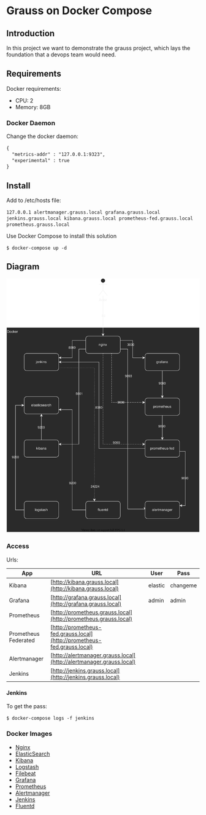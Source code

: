# Grauss on Docker Compose

## Introduction

In this project we want to demonstrate the grauss project, which lays the foundation that a devops team would need.

## Requirements

Docker requirements:

- CPU: 2
- Memory: 8GB

### Docker Daemon

Change the docker daemon:

```
{
  "metrics-addr" : "127.0.0.1:9323",
  "experimental" : true
}
```

## Install

Add to /etc/hosts file:
```
127.0.0.1 alertmanager.grauss.local grafana.grauss.local jenkins.grauss.local kibana.grauss.local prometheus-fed.grauss.local prometheus.grauss.local
```

Use Docker Compose to install this solution

```
$ docker-compose up -d
```

## Diagram

![Diagram](docs/images/diagram.drawio.svg)

### Access
Urls:

| App | URL | User | Pass |
|-----|-----|------|------|
|Kibana|[http://kibana.grauss.local](http://kibana.grauss.local)| elastic | changeme |
|Grafana|[http://grafana.grauss.local](http://grafana.grauss.local)| admin |admin|
|Prometheus|[http://prometheus.grauss.local](http://prometheus.grauss.local)| | |
|Prometheus Federated|[http://prometheus-fed.grauss.local](http://prometheus-fed.grauss.local) | |
|Alertmanager|[http://alertmanager.grauss.local](http://alertmanager.grauss.local) | |
|Jenkins|[http://jenkins.grauss.local](http://jenkins.grauss.local)| | |

#### Jenkins
To get the pass:

```
$ docker-compose logs -f jenkins
```

### Docker Images

* [Nginx](https://hub.docker.com/_/nginx)
* [ElasticSearch](https://hub.docker.com/_/elasticsearch)
* [Kibana](https://hub.docker.com/_/kibana)
* [Logstash](https://hub.docker.com/_/logstash)
* [Filebeat](https://hub.docker.com/r/elastic/filebeat)
* [Grafana](https://hub.docker.com/r/grafana/grafana)
* [Prometheus](https://hub.docker.com/r/prom/prometheus)
* [Alertmanager](https://hub.docker.com/r/prom/alertmanager)
* [Jenkins](https://hub.docker.com/r/jenkins/jenkins)
* [Fluentd](https://hub.docker.com/_/fluentd)
